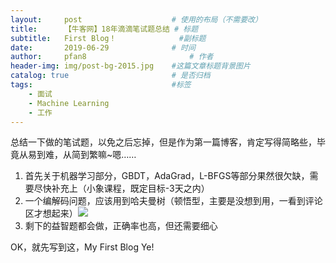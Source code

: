 ```yaml
---
layout:     post   				    # 使用的布局（不需要改）
title:      【牛客网】18年滴滴笔试题总结	# 标题 
subtitle:   First Blog！				 #副标题
date:       2019-06-29 				# 时间
author:     pfan8 						# 作者
header-img: img/post-bg-2015.jpg 	#这篇文章标题背景图片
catalog: true 						# 是否归档
tags:								#标签
    - 面试
    - Machine Learning
    - 工作
---
```


总结一下做的笔试题，以免之后忘掉，但是作为第一篇博客，肯定写得简略些，毕竟从易到难，从简到繁嘛~嗯……

1. 首先关于机器学习部分，GBDT，AdaGrad，L-BFGS等部分果然很欠缺，需要尽快补充上（小象课程，既定目标-3天之内）
2. 一个编解码问题，应该用到哈夫曼树（顿悟型，主要是没想到用，一看到评论区才想起来）![](https://uploadfiles.nowcoder.com/images/20180826/728251_1535275961986_5519A630B0B68A68B0086C1B4006B551)
3. 剩下的益智题都会做，正确率也高，但还需要细心

OK，就先写到这，My First Blog Ye!
